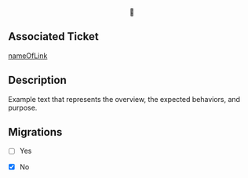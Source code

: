 <p style="text-align: center;"><center>🥔</center></p>

## Associated Ticket
[nameOfLink](url)

## Description 
Example text that represents the overview, the expected behaviors, and purpose.

## Migrations
- [ ] Yes
- [x] No

